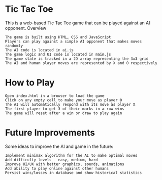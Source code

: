 # Tic Tac Toe

This is a web-based Tic Tac Toe game that can be played against an AI opponent.
Overview

    The game is built using HTML, CSS and JavaScript
    Players can play against a simple AI opponent that makes moves randomly
    The AI code is located in ai.js
    The game logic and UI code is located in main.js
    The game state is tracked in a 2D array representing the 3x3 grid
    The AI and human player moves are represented by X and O respectively

# How to Play

    Open index.html in a browser to load the game
    Click on any empty cell to make your move as player O
    The AI will automatically respond with its move as player X
    The first player to get 3 of their marks in a row wins
    The game will reset after a win or draw to play again

# Future Improvements

Some ideas to improve the AI and game in the future:

    Implement minimax algorithm for the AI to make optimal moves
    Add difficulty levels - easy, medium, hard
    Improve UI/UX with better graphics, sounds, animations
    Add ability to play online against other humans
    Persist wins/losses in database and show historical statistics
